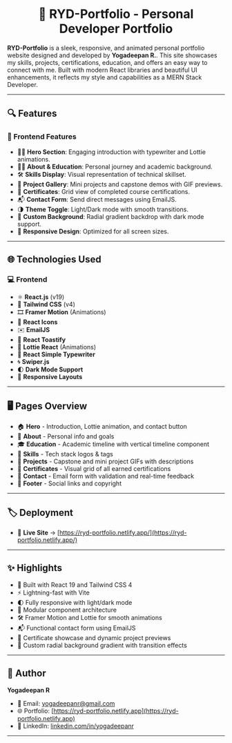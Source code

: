 <h1 align='center'>💼 RYD-Portfolio - Personal Developer Portfolio</h1>

**RYD-Portfolio** is a sleek, responsive, and animated personal portfolio website designed and developed by **Yogadeepan R.**. This site showcases my skills, projects, certifications, education, and offers an easy way to connect with me. Built with modern React libraries and beautiful UI enhancements, it reflects my style and capabilities as a MERN Stack Developer.

---

## 🔍 Features

### 🎨 Frontend Features

- 🧑‍💼 **Hero Section**: Engaging introduction with typewriter and Lottie animations.
- 👨‍🎓 **About & Education**: Personal journey and academic background.
- 🛠️ **Skills Display**: Visual representation of technical skillset.
- 📂 **Project Gallery**: Mini projects and capstone demos with GIF previews.
- 📜 **Certificates**: Grid view of completed course certifications.
- 📬 **Contact Form**: Send direct messages using EmailJS.
- 🌗 **Theme Toggle**: Light/Dark mode with smooth transitions.
- 🎨 **Custom Background**: Radial gradient backdrop with dark mode support.
- 📱 **Responsive Design**: Optimized for all screen sizes.

---

## 🌐 Technologies Used

### 💻 Frontend

- ⚛️ **React.js** (v19)
- 💨 **Tailwind CSS** (v4)
- 🎞️ **Framer Motion** (Animations)
- 📜 **React Icons**
- ✉️ **EmailJS**
- 🎯 **React Toastify**
- 🔁 **Lottie React** (Animations)
- 💬 **React Simple Typewriter**
- 🌀 **Swiper.js**
- 🌓 **Dark Mode Support**
- 📱 **Responsive Layouts**

---


## 🖥️ Pages Overview

- 🏠 **Hero** - Introduction, Lottie animation, and contact button
- 🙋 **About** - Personal info and goals
- 🎓 **Education** - Academic timeline with vertical timeline component
- 🧠 **Skills** - Tech stack logos & tags
- 💼 **Projects** - Capstone and mini project GIFs with descriptions
- 📜 **Certificates** - Visual grid of all earned certifications
- 📩 **Contact** - Email form with validation and real-time feedback
- 🔗 **Footer** - Social links and copyright

---

## 🏷️ Deployment

- 🚀 **Live Site** → [https://ryd-portfolio.netlify.app/](https://ryd-portfolio.netlify.app/)

---

## ✨ Highlights

- 🎯 Built with React 19 and Tailwind CSS 4
- ⚡ Lightning-fast with Vite
- 🌓 Fully responsive with light/dark mode
- 🧩 Modular component architecture
- 🛠️ Framer Motion and Lottie for smooth animations
- 📬 Functional contact form using EmailJS
- 📜 Certificate showcase and dynamic project previews
- 🎨 Custom radial background gradient with transition effects

---

## 👤 Author

**Yogadeepan R**

- 📧 Email: [yogadeepanr@gmail.com](mailto:yogudeepan.r@gmail.com)  
- 🌐 Portfolio: [https://ryd-portfolio.netlify.app](https://ryd-portfolio.netlify.app)  
- 💼 LinkedIn: [linkedin.com/in/yogadeepanr](https://www.linkedin.com/in/yogadeepan02/)

---
